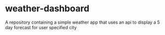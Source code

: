 # weather-dashboard
A repository containing a simple weather app that uses an api to display a 5 day forecast for user specified city 
